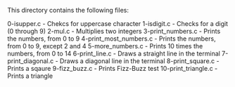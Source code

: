 This directory contains the following files:

0-isupper.c - Chekcs for uppercase character
1-isdigit.c - Checks for a digit (0 through 9)
2-mul.c	- Multiplies two integers
3-print_numbers.c - Prints the numbers, from 0 to 9
4-print_most_numbers.c - Prints the numbers, from 0 to 9, except 2 and 4
5-more_numbers.c - Prints 10 times the numbers, from 0 to 14
6-print_line.c - Draws a straight line in the terminal
7-print_diagonal.c - Draws a diagonal line in the terminal
8-print_square.c - Prints a sqaure
9-fizz_buzz.c - Prints Fizz-Buzz test
10-print_triangle.c - Prints a triangle
